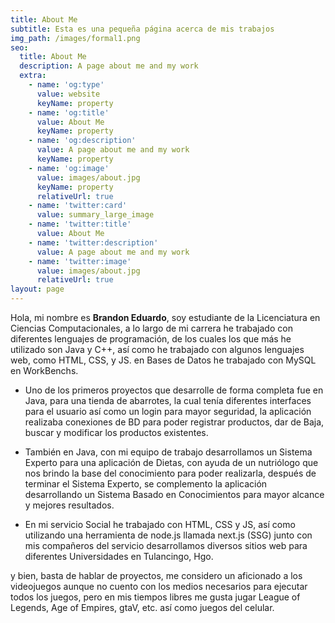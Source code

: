 ```yaml
---
title: About Me
subtitle: Esta es una pequeña página acerca de mis trabajos
img_path: /images/formal1.png
seo:
  title: About Me
  description: A page about me and my work
  extra:
    - name: 'og:type'
      value: website
      keyName: property
    - name: 'og:title'
      value: About Me
      keyName: property
    - name: 'og:description'
      value: A page about me and my work
      keyName: property
    - name: 'og:image'
      value: images/about.jpg
      keyName: property
      relativeUrl: true
    - name: 'twitter:card'
      value: summary_large_image
    - name: 'twitter:title'
      value: About Me
    - name: 'twitter:description'
      value: A page about me and my work
    - name: 'twitter:image'
      value: images/about.jpg
      relativeUrl: true
layout: page
---
```

Hola, mi nombre es **Brandon Eduardo**, soy estudiante de la Licenciatura en Ciencias Computacionales, a lo largo de mi carrera he trabajado con diferentes lenguajes de programación, de los cuales los que más he utilizado son Java y  C++, así como he trabajado con algunos lenguajes web, como HTML, CSS, y JS. en Bases de Datos he trabajado con MySQL en WorkBenchs.

*   Uno de los primeros proyectos que desarrolle de forma completa fue en Java, para una tienda de abarrotes, la cual tenía diferentes interfaces para el usuario así como un login para mayor seguridad, la aplicación realizaba conexiones de BD para poder registrar productos, dar de Baja, buscar y modificar los productos existentes.



*   También en Java, con mi equipo de trabajo desarrollamos un Sistema Experto para una aplicación de Dietas, con ayuda de un nutriólogo que nos brindo la base del conocimiento para poder realizarla, después de terminar el Sistema Experto, se complemento la aplicación desarrollando un Sistema Basado en Conocimientos para mayor alcance y mejores resultados.



*   En mi servicio Social he trabajado con HTML, CSS y JS, así como utilizando una herramienta de node.js llamada next.js (SSG) junto con mis compañeros del servicio desarrollamos diversos sitios web para diferentes Universidades en Tulancingo, Hgo.

y bien, basta de hablar de proyectos, me considero un aficionado a los videojuegos aunque no cuento con los medios necesarios para ejecutar todos los juegos, pero  en mis tiempos libres me gusta jugar League of Legends, Age of Empires, gtaV, etc. así como juegos del celular.
